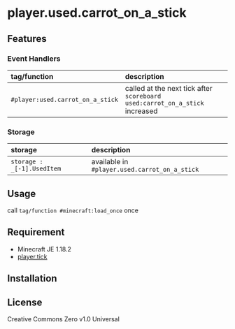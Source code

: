 player.used.carrot_on_a_stick
==

## Features

### Event Handlers

|tag/function|description|
|:--|:--|
|`#player:used.carrot_on_a_stick`|called at the next tick after `scoreboard used:carrot_on_a_stick` increased|

### Storage

|storage|description|
|:--|:--|
|`storage : _[-1].UsedItem`|available in `#player.used.carrot_on_a_stick`|

## Usage

call `tag/function #minecraft:load_once` once

## Requirement

- Minecraft JE 1.18.2
- [player.tick](https://github.com/a-happin/player-datapacks/tree/master/01.player.tick)

## Installation

## License
Creative Commons Zero v1.0 Universal
